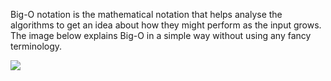Big-O notation is the mathematical notation that helps analyse the algorithms to get an idea about how they might perform as the input grows. The image below explains Big-O in a simple way without using any fancy terminology. 

[![](/guides/big-o-notation.png)](/guides/big-o-notation.png)

